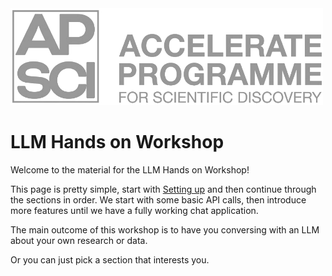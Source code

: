 <a href="https://acceleratescience.github.io/">
    <img src="./imgs/full_acc.png" alt="Logo" width=500>
  </a>

# LLM Hands on Workshop

Welcome to the material for the LLM Hands on Workshop!

This page is pretty simple, start with [Setting up](1_setting_up.md) and then continue through the sections in order. We start with some basic API calls, then introduce more features until we have a fully working chat application.

The main outcome of this workshop is to have you conversing with an LLM about your own research or data.

Or you can just pick a section that interests you.

<!-- 
<div class="grid cards" markdown>

-   :material-cogs:{ .lg .middle } [__Setting up__](1_setting_up.md)

    ---
    Setting up your GitHub repo and Codespace


-   :fontawesome-solid-book:{ .lg .middle } [__Project overview__](2_project_overview.md)

    ---
    An overview of the project - moving from Jupyter Notebooks to python scripts

-   :material-feather:{ .lg .middle } [__Poetry__](3_poetry.md)

    ---
    An introduction to the power of Poetry

-   :fontawesome-solid-flask:{ .lg .middle } [__Testing__](4_Testing.md)

    ---
    How to test your package

-   :fontawesome-solid-cubes:{ .lg .middle } [__Publishing__](publishing_docs/publishing.md)

    ---
    Publishing to PyPI and making documentation with MkDocs


-   :octicons-git-branch-24:{ .lg .middle } [__CI/CD__](CICD/index.md)

    ---
    How to automate the everything!

</div>

<div class="grid cards" markdown>

-   :fontawesome-solid-person-chalkboard:{ .lg .middle } [__Slides__](resources/slides.md)

    ---
    Here you can find the slides for the course material

</div>

<div class="grid cards" markdown>

-   :fontawesome-solid-paperclip:{ .lg .middle } [__Resources__](resources/references.md)

    ---
    Each section contains a summary of further resources, but here they are all collected for convenience

</div> -->